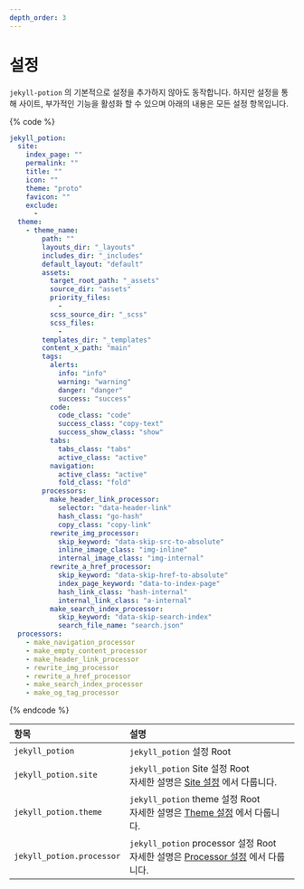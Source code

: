 ```yaml
---
depth_order: 3
---
```


# 설정

`jekyll-potion` 의 기본적으로 설정을 추가하지 않아도 동작합니다. 하지만 설정을 통해 사이트, 부가적인 기능을 활성화 할 수 있으며 아래의 내용은 모든 설정 항목입니다.

{% code %}
```yaml
jekyll_potion:
  site:
    index_page: ""
    permalink: ""
    title: ""
    icon: ""
    theme: "proto"
    favicon: ""
    exclude:
      -
  theme:
    - theme_name:  
        path: ""
        layouts_dir: "_layouts"
        includes_dir: "_includes"
        default_layout: "default"
        assets:
          target_root_path: "_assets"
          source_dir: "assets"
          priority_files:
            -
          scss_source_dir: "_scss"
          scss_files:
            -
        templates_dir: "_templates"
        content_x_path: "main"
        tags:
          alerts:
            info: "info"
            warning: "warning"
            danger: "danger"
            success: "success"
          code:
            code_class: "code"
            success_class: "copy-text"
            success_show_class: "show"
          tabs:
            tabs_class: "tabs"
            active_class: "active"
          navigation:
            active_class: "active"
            fold_class: "fold"
        processors:
          make_header_link_processor:
            selector: "data-header-link"
            hash_class: "go-hash"
            copy_class: "copy-link"
          rewrite_img_processor:
            skip_keyword: "data-skip-src-to-absolute"
            inline_image_class: "img-inline"
            internal_image_class: "img-internal"
          rewrite_a_href_processor:
            skip_keyword: "data-skip-href-to-absolute"
            index_page_keyword: "data-to-index-page"
            hash_link_class: "hash-internal"
            internal_link_class: "a-internal"
          make_search_index_processor:
            skip_keyword: "data-skip-search-index"
            search_file_name: "search.json"
  processors:
    - make_navigation_processor
    - make_empty_content_processor
    - make_header_link_processor
    - rewrite_img_processor
    - rewrite_a_href_processor
    - make_search_index_processor
    - make_og_tag_processor
```
{% endcode %}

| 항목                        | 설명                                                                                        |
|:--------------------------|:------------------------------------------------------------------------------------------|
| `jekyll_potion`           | `jekyll_potion` 설정 Root                                                                   |
| `jekyll_potion.site`      | `jekyll_potion` Site 설정 Root<br/>자세한 설명은 [Site 설정](./config/site) 에서 다룹니다.                |
| `jekyll_potion.theme`     | `jekyll_potion` theme 설정 Root<br/>자세한 설명은 [Theme 설정](./config/theme) 에서 다룹니다.             |
| `jekyll_potion.processor` | `jekyll_potion` processor 설정 Root<br/>자세한 설명은 [Processor 설정](./config/processor) 에서 다룹니다. |
